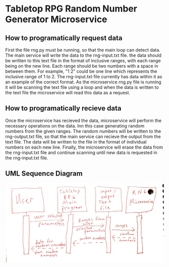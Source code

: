 # Tabletop RPG Random Number Generator Microservice

## How to programatically request data

First the file rng.py must be running, so that the main loop can detect data. The main service will write the data to the rng-input.txt file. the data should be written to this text file in the format of inclusive ranges, with each range being on the new line. Each range should be two numbers with a space in between them. For example, "1 2" could be one line which represents the inclusive range of 1 to 2. The rng-input.txt file currently has data within it as an example of the correct format. As the microservice rng.py file is running it will be scanning the text file using a loop and when the data is written to the text file the microservice will read this data as a request.

## How to programatically recieve data

Once the microservice has recieved the data, microservice will perform the necessary operations on the data. Inn this case generating random numbers from the given ranges. The random numbers will be written to the rng-output.txt file, so that the main service can recieve the output from the text file. The data will be written to the file in the format of individual numbers on each new line. Finally, the microservice will erase the data from the rng-input.txt file and continue scanning until new data is requested in the rng-input.txt file.

## UML Sequence Diagram

![](uml-sequence-diagram.jpg)


